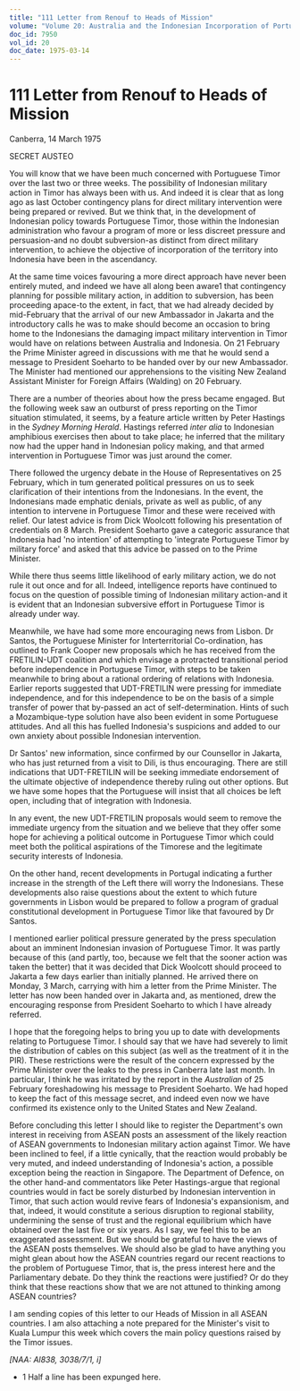 ```yaml
---
title: "111 Letter from Renouf to Heads of Mission"
volume: "Volume 20: Australia and the Indonesian Incorporation of Portuguese Timor, 1974-1976"
doc_id: 7950
vol_id: 20
doc_date: 1975-03-14
---
```


# 111 Letter from Renouf to Heads of Mission

Canberra, 14 March 1975

SECRET AUSTEO

You will know that we have been much concerned with Portuguese Timor over the last two or three weeks. The possibility of Indonesian military action in Timor has always been with us. And indeed it is clear that as long ago as last October contingency plans for direct military intervention were being prepared or revived. But we think that, in the development of Indonesian policy towards Portuguese Timor, those within the Indonesian administration who favour a program of more or less discreet pressure and persuasion-and no doubt subversion-as distinct from direct military intervention, to achieve the objective of incorporation of the territory into Indonesia have been in the ascendancy.

At the same time voices favouring a more direct approach have never been entirely muted, and indeed we have all along been aware1 that contingency planning for possible military action, in addition to subversion, has been proceeding apace-to the extent, in fact, that we had already decided by mid-February that the arrival of our new Ambassador in Jakarta and the introductory calls he was to make should become an occasion to bring home to the Indonesians the damaging impact military intervention in Timor would have on relations between Australia and Indonesia. On 21 February the Prime Minister agreed in discussions with me that he would send a message to President Soeharto to be handed over by our new Ambassador. The Minister had mentioned our apprehensions to the visiting New Zealand Assistant Minister for Foreign Affairs (Walding) on 20 February.

There are a number of theories about how the press became engaged. But the following week saw an outburst of press reporting on the Timor situation stimulated, it seems, by a feature article written by Peter Hastings in the _Sydney Morning Herald_. Hastings referred _inter alia_ to Indonesian amphibious exercises then about to take place; he inferred that the military now had the upper hand in Indonesian policy making, and that armed intervention in Portuguese Timor was just around the comer.

There followed the urgency debate in the House of Representatives on 25 February, which in tum generated political pressures on us to seek clarification of their intentions from the Indonesians. In the event, the Indonesians made emphatic denials, private as well as public, of any intention to intervene in Portuguese Timor and these were received with relief. Our latest advice is from Dick Woolcott following his presentation of credentials on 8 March. President Soeharto gave a categoric assurance that Indonesia had 'no intention' of attempting to 'integrate Portuguese Timor by military force' and asked that this advice be passed on to the Prime Minister.

While there thus seems little likelihood of early military action, we do not rule it out once and for all. Indeed, intelligence reports have continued to focus on the question of possible timing of Indonesian military action-and it is evident that an Indonesian subversive effort in Portuguese Timor is already under way.

Meanwhile, we have had some more encouraging news from Lisbon. Dr Santos, the Portuguese Minister for Interterritorial Co-ordination, has outlined to Frank Cooper new proposals which he has received from the FRETILIN-UDT coalition and which envisage a protracted transitional period before independence in Portuguese Timor, with steps to be taken meanwhile to bring about a rational ordering of relations with Indonesia. Earlier reports suggested that UDT-FRETILIN were pressing for immediate independence, and for this independence to be on the basis of a simple transfer of power that by-passed an act of self-determination. Hints of such a Mozambique-type solution have also been evident in some Portuguese attitudes. And all this has fuelled Indonesia's suspicions and added to our own anxiety about possible Indonesian intervention.

Dr Santos' new information, since confirmed by our Counsellor in Jakarta, who has just returned from a visit to Dili, is thus encouraging. There are still indications that UDT-FRETILIN will be seeking immediate endorsement of the ultimate objective of independence thereby ruling out other options. But we have some hopes that the Portuguese will insist that all choices be left open, including that of integration with Indonesia.

In any event, the new UDT-FRETILIN proposals would seem to remove the immediate urgency from the situation and we believe that they offer some hope for achieving a political outcome in Portuguese Timor which could meet both the political aspirations of the Timorese and the legitimate security interests of Indonesia.

On the other hand, recent developments in Portugal indicating a further increase in the strength of the Left there will worry the Indonesians. These developments also raise questions about the extent to which future governments in Lisbon would be prepared to follow a program of gradual constitutional development in Portuguese Timor like that favoured by Dr Santos.

I mentioned earlier political pressure generated by the press speculation about an imminent Indonesian invasion of Portuguese Timor. It was partly because of this (and partly, too, because we felt that the sooner action was taken the better) that it was decided that Dick Woolcott should proceed to Jakarta a few days earlier than initially planned. He arrived there on Monday, 3 March, carrying with him a letter from the Prime Minister. The letter has now been handed over in Jakarta and, as mentioned, drew the encouraging response from President Soeharto to which I have already referred.

I hope that the foregoing helps to bring you up to date with developments relating to Portuguese Timor. I should say that we have had severely to limit the distribution of cables on this subject (as well as the treatment of it in the PIR). These restrictions were the result of the concern expressed by the Prime Minister over the leaks to the press in Canberra late last month. In particular, I think he was irritated by the report in the _Australian_ of 25 February foreshadowing his message to President Soeharto. We had hoped to keep the fact of this message secret, and indeed even now we have confirmed its existence only to the United States and New Zealand.

Before concluding this letter I should like to register the Department's own interest in receiving from ASEAN posts an assessment of the likely reaction of ASEAN governments to Indonesian military action against Timor. We have been inclined to feel, if a little cynically, that the reaction would probably be very muted, and indeed understanding of Indonesia's action, a possible exception being the reaction in Singapore. The Department of Defence, on the other hand-and commentators like Peter Hastings-argue that regional countries would in fact be sorely disturbed by Indonesian intervention in Timor, that such action would revive fears of Indonesia's expansionism, and that, indeed, it would constitute a serious disruption to regional stability, undermining the sense of trust and the regional equilibrium which have obtained over the last five or six years. As I say, we feel this to be an exaggerated assessment. But we should be grateful to have the views of the ASEAN posts themselves. We should also be glad to have anything you might glean about how the ASEAN countries regard our recent reactions to the problem of Portuguese Timor, that is, the press interest here and the Parliamentary debate. Do they think the reactions were justified? Or do they think that these reactions show that we are not attuned to thinking among ASEAN countries?

I am sending copies of this letter to our Heads of Mission in all ASEAN countries. I am also attaching a note prepared for the Minister's visit to Kuala Lumpur this week which covers the main policy questions raised by the Timor issues.

_[NAA: Al838, 3038/7/1, i]_

  * 1 Half a line has been expunged here.


